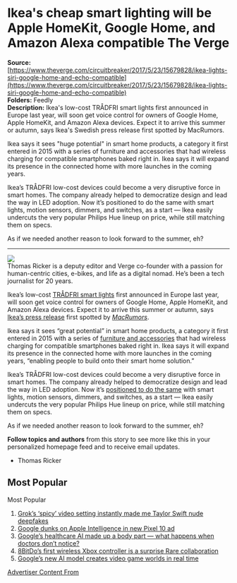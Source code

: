 # Ikea's cheap smart lighting will be Apple HomeKit, Google Home, and Amazon Alexa compatible The Verge

**Source:** [https://www.theverge.com/circuitbreaker/2017/5/23/15679828/ikea-lights-siri-google-home-and-echo-compatible](https://www.theverge.com/circuitbreaker/2017/5/23/15679828/ikea-lights-siri-google-home-and-echo-compatible)  
**Folders:** Feedly  
**Description:** Ikea's low-cost TRÅDFRI smart lights first announced in Europe last year, will soon get voice control for owners of Google Home, Apple HomeKit, and Amazon Alexa devices. Expect it to arrive this summer or autumn, says Ikea's Swedish press release first spotted by MacRumors.

Ikea says it sees "huge potential" in smart home products, a category it first entered in 2015 with a series of furniture and accessories that had wireless charging for compatible smartphones baked right in. Ikea says it will expand its presence in the connected home with more launches in the coming years.

Ikea’s TRÅDFRI low-cost devices could become a very disruptive force in smart homes. The company already helped to democratize design and lead the way in LED adoption. Now it’s positioned to do the same with smart lights, motion sensors, dimmers, and switches, as a start — Ikea easily undercuts the very popular Philips Hue lineup on price, while still matching them on specs.

As if we needed another reason to look forward to the summer, eh?

---

<div><div><div><div><div><div><div><a href="https://www.theverge.com/authors/thomas-ricker"><img src="https://platform.theverge.com/wp-content/uploads/sites/2/chorus/author_profile_images/196111/IMG_5981_2.0.jpeg?quality=90&amp;strip=all&amp;crop=0%2C0%2C100%2C100&amp;w=96"></a></div><div><span><span><span>Thomas Ricker</span></span></span> <span>is a deputy editor and Verge co-founder with a passion for human-centric cities, e-bikes, and life as a digital nomad. He’s been a tech journalist for 20 years.</span></div></div></div></div></div><div><div><p>Ikea’s low-cost <a href="https://www.theverge.com/circuitbreaker/2017/3/27/15071562/ikea-tradfri-smart-lights-gateway-ethernet-cheap-dimmer-remote">TRÅDFRI smart lights</a> first announced in Europe last year, will soon get voice control for owners of Google Home, Apple HomeKit, and Amazon Alexa devices. Expect it to arrive this summer or autumn, says <a href="http://newsroom.inter.ikea.com/News/control-ikea-home-smart-products-with-amazon-alexa--google-assistant-and-apple-s-home-app/s/b81aae67-67bd-4dd8-bfd7-3b4ef4f48888">Ikea’s press release</a> first spotted by <a href="https://www.macrumors.com/2017/05/23/ikea-homekit-support-tradfri-smart-lighting/"><em>MacRumors</em></a>.</p></div><div><p>Ikea says it sees “great potential” in smart home products, a category it first entered in 2015 with a series of <a href="https://www.theverge.com/2015/3/1/8130119/ikea-wireless-power-consortium-qi-wireless-charging-furniture">furniture and accessories</a> that had wireless charging for compatible smartphones baked right in. Ikea says it will expand its presence in the connected home with more launches in the coming years, “enabling people to build onto their smart home solution.”</p></div><div><p>Ikea’s TRÅDFRI low-cost devices could become a very disruptive force in smart homes. The company already helped to democratize design and lead the way in LED adoption. Now it’s <a href="https://www.theverge.com/2017/3/29/15103950/ikea-smart-home-democratization">positioned to do the same</a> with smart lights, motion sensors, dimmers, and switches, as a start — Ikea easily undercuts the very popular Philips Hue lineup on price, while still matching them on specs.</p></div><div><p>As if we needed another reason to look forward to the summer, eh?</p></div><div><span><strong>Follow topics and authors</strong> from this story to see more like this in your personalized homepage feed and to receive email updates.</span><ul><li><span><span><span>Thomas Ricker</span></span></span></li></ul></div></div></div><div><div><div><div><div><div><h2>Most Popular</h2></div></div></div><div><div><div>Most Popular</div><ol><li><a href="https://www.theverge.com/report/718975/xai-grok-imagine-taylor-swifty-deepfake-nudes"><div>Grok’s ‘spicy’ video setting instantly made me Taylor Swift nude deepfakes</div></a></li><li><a href="https://www.theverge.com/news/718191/google-apple-intelligence-dunk-pixel-10-ad"><div>Google dunks on Apple Intelligence in new Pixel 10 ad</div></a></li><li><a href="https://www.theverge.com/health/718049/google-med-gemini-basilar-ganglia-paper-typo-hallucination"><div>Google’s healthcare AI made up a body part — what happens when doctors don’t notice?</div></a></li><li><a href="https://www.theverge.com/news/717994/8bitdo-wireless-xbox-controller-rare-40th-anniversary-edition"><div>8BitDo’s first wireless Xbox controller is a surprise Rare collaboration</div></a></li><li><a href="https://www.theverge.com/news/718723/google-ai-genie-3-model-video-game-worlds-real-time"><div>Google’s new AI model creates video game worlds in real time</div></a></li></ol></div></div></div></div><div><div><a href="https://www.theverge.com/"><div><div><span>Advertiser Content From</span><div><img src=""></div></div><div><div><img src=""></div></div></div></a></div></div></div></div>